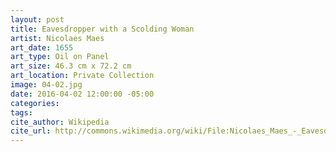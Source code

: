 ```yaml
---
layout: post
title: Eavesdropper with a Scolding Woman
artist: Nicolaes Maes
art_date: 1655
art_type: Oil on Panel
art_size: 46.3 cm x 72.2 cm
art_location: Private Collection
image: 04-02.jpg
date: 2016-04-02 12:00:00 -05:00
categories:
tags:
cite_author: Wikipedia
cite_url: http://commons.wikimedia.org/wiki/File:Nicolaes_Maes_-_Eavesdropper_with_a_Scolding_Woman_-_WGA13817.jpg
---
```

